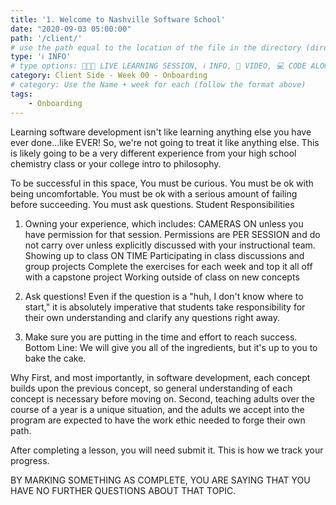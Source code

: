 ```yaml
---
title: '1. Welcome to Nashville Software School'
date: "2020-09-03 05:00:00"
path: '/client/'
# use the path equal to the location of the file in the directory (directory structure)
type: 'ℹ️ INFO'
# type options: 👩🏽‍🏫 LIVE LEARNING SESSION, ℹ️ INFO, 🎥 VIDEO, 💻 CODE ALONG, 🥼LAB, ↩️ REVIEW/NOTES, 👥 GROUP LEARNING, 👷🏼‍♂️ GROUP PROJECT, 🧠 ASSESSMENT, 📝 ASSIGNMENT
category: Client Side - Week 00 - Onboarding
# category: Use the Name + week for each (follow the format above)
tags: 
    - Onboarding
---
```

Learning software development isn't like learning anything else you have ever done...like EVER! So, we're not going to treat it like anything else. This is likely going to be a very different experience from your high school chemistry class or your college intro to philosophy.

To be successful in this space,
You must be curious.
You must be ok with being uncomfortable.
You must be ok with a serious amount of failing before succeeding.
You must ask questions.
Student Responsibilities

1. Owning your experience, which includes:
CAMERAS ON unless you have permission for that session. Permissions are PER SESSION and do not carry over unless explicitly discussed with your instructional team.
Showing up to class ON TIME
Participating in class discussions and group projects
Complete the exercises for each week and top it all off with a capstone project
Working outside of class on new concepts
2. Ask questions! Even if the question is a "huh, I don't know where to start," it is absolutely imperative that students take responsibility for their own understanding and clarify any questions right away.

3. Make sure you are putting in the time and effort to reach success.
Bottom Line: We will give you all of the ingredients, but it's up to you to bake the cake.

Why
First, and most importantly, in software development, each concept builds upon the previous concept, so general understanding of each concept is necessary before moving on. Second, teaching adults over the course of a year is a unique situation, and the adults we accept into the program are expected to have the work ethic needed to forge their own path.

After completing a lesson, you will need submit it. This is how we track your progress.

BY MARKING SOMETHING AS COMPLETE, YOU ARE SAYING THAT YOU HAVE NO FURTHER QUESTIONS ABOUT THAT TOPIC.
